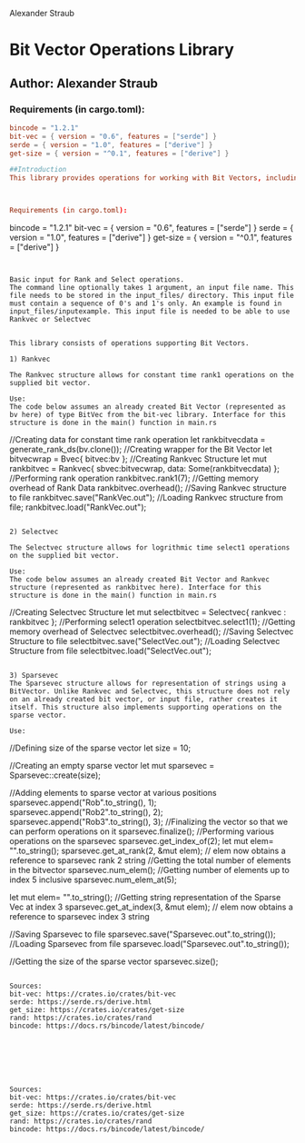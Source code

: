 Alexander Straub 
# Bit Vector Operations Library

## Author: Alexander Straub

### Requirements (in cargo.toml):
```toml
bincode = "1.2.1"
bit-vec = { version = "0.6", features = ["serde"] }
serde = { version = "1.0", features = ["derive"] }
get-size = { version = "^0.1", features = ["derive"] }

##Introduction
This library provides operations for working with Bit Vectors, including Rank and Select operations. The command-line interface optionally accepts an input file name, which should be stored in the input_files/ directory. The input file must contain a sequence of 0's and 1's only. Example input can be found in input_files/inputexample



Requirements (in cargo.toml):
```
bincode = "1.2.1"
bit-vec = { version = "0.6", features = ["serde"] }
serde = { version = "1.0", features = ["derive"] }
get-size = { version = "^0.1", features = ["derive"] }
``` 


Basic input for Rank and Select operations.
The command line optionally takes 1 argument, an input file name. This file needs to be stored in the input_files/ directory. This input file must contain a sequence of 0's and 1's only. An example is found in input_files/inputexample. This input file is needed to be able to use Rankvec or Selectvec


This library consists of operations supporting Bit Vectors.

1) Rankvec

The Rankvec structure allows for constant time rank1 operations on the supplied bit vector.

Use:
The code below assumes an already created Bit Vector (represented as bv here) of type BitVec from the bit-vec library. Interface for this structure is done in the main() function in main.rs
```
//Creating data for constant time rank operation
let rankbitvecdata = generate_rank_ds(bv.clone());
//Creating wrapper for the Bit Vector
let bitvecwrap = Bvec{
    bitvec:bv
};
//Creating Rankvec Structure
let mut rankbitvec = Rankvec{
    sbvec:bitvecwrap,
    data: Some(rankbitvecdata)
};
//Performing rank operation
rankbitvec.rank1(7);
//Getting memory overhead of Rank Data
rankbitvec.overhead();
//Saving Rankvec structure to file 
rankbitvec.save("RankVec.out");
//Loading Rankvec structure from file;
rankbitvec.load("RankVec.out");
```

2) Selectvec

The Selectvec structure allows for logrithmic time select1 operations on the supplied bit vector.

Use: 
The code below assumes an already created Bit Vector and Rankvec structure (represented as rankbitvec here). Interface for this structure is done in the main() function in main.rs

```
//Creating Selectvec Structure
let mut selectbitvec =  Selectvec{
    rankvec : rankbitvec
};
//Performing select1 operation
selectbitvec.select1(1);
//Getting memory overhead of Selectvec
selectbitvec.overhead();
//Saving Selectvec Structure to file
selectbitvec.save("SelectVec.out");
//Loading Selectvec Structure from file
selectbitvec.load("SelectVec.out");
```

3) Sparsevec
The Sparsevec structure allows for representation of strings using a BitVector. Unlike Rankvec and Selectvec, this structure does not rely on an already created bit vector, or input file, rather creates it itself. This structure also implements supporting operations on the sparse vector.

Use:

```
//Defining size of the sparse vector
let size = 10;

//Creating an empty sparse vector 
let mut sparsevec = Sparsevec::create(size);

//Adding elements to sparse vector at various positions
sparsevec.append("Rob".to_string(), 1);
sparsevec.append("Rob2".to_string(), 2);
sparsevec.append("Rob3".to_string(), 3);
//Finalizing the vector so that we can perform operations on it
sparsevec.finalize();
//Performing various operations on the sparsevec
sparsevec.get_index_of(2);
let mut elem= "".to_string();
sparsevec.get_at_rank(2, &mut elem);
// elem now obtains a reference to sparsevec rank 2 string
//Getting the total number of elements in the bitvector
sparsevec.num_elem();
//Getting number of elements up to index 5 inclusive
sparsevec.num_elem_at(5);

let mut elem= "".to_string();
//Getting string representation of the Sparse Vec at index 3
sparsevec.get_at_index(3, &mut elem);
// elem now obtains a reference to sparsevec index 3 string

//Saving Sparsevec to file
sparsevec.save("Sparsevec.out".to_string());
//Loading Sparsevec from file
sparsevec.load("Sparsevec.out".to_string());

//Getting the size of the sparse vector
sparsevec.size();
```

Sources:
bit-vec: https://crates.io/crates/bit-vec
serde: https://serde.rs/derive.html
get_size: https://crates.io/crates/get-size
rand: https://crates.io/crates/rand
bincode: https://docs.rs/bincode/latest/bincode/







Sources:
bit-vec: https://crates.io/crates/bit-vec
serde: https://serde.rs/derive.html
get_size: https://crates.io/crates/get-size
rand: https://crates.io/crates/rand
bincode: https://docs.rs/bincode/latest/bincode/










